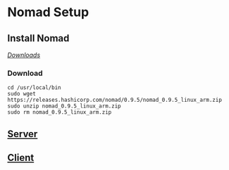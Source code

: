# Nomad Setup

## Install Nomad
*[Downloads](https://www.nomadproject.io/downloads.html)*
### Download
```
cd /usr/local/bin
sudo wget https://releases.hashicorp.com/nomad/0.9.5/nomad_0.9.5_linux_arm.zip
sudo unzip nomad_0.9.5_linux_arm.zip
sudo rm nomad_0.9.5_linux_arm.zip
```

## [Server](server-config/README.md)

## [Client](client-config/README.md)